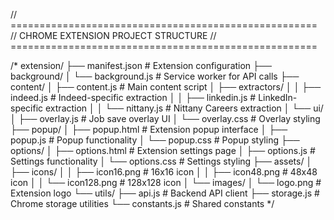 // =====================================================
// CHROME EXTENSION PROJECT STRUCTURE
// =====================================================

/*
extension/
├── manifest.json                    # Extension configuration
├── background/
│   └── background.js               # Service worker for API calls
├── content/
│   ├── content.js                  # Main content script
│   ├── extractors/
│   │   ├── indeed.js              # Indeed-specific extraction
│   │   ├── linkedin.js            # LinkedIn-specific extraction
│   │   └── nittany.js             # Nittany Careers extraction
│   └── ui/
│       ├── overlay.js             # Job save overlay UI
│       └── overlay.css            # Overlay styling
├── popup/
│   ├── popup.html                 # Extension popup interface
│   ├── popup.js                   # Popup functionality
│   └── popup.css                  # Popup styling
├── options/
│   ├── options.html               # Extension settings page
│   ├── options.js                 # Settings functionality
│   └── options.css                # Settings styling
├── assets/
│   ├── icons/
│   │   ├── icon16.png            # 16x16 icon
│   │   ├── icon48.png            # 48x48 icon
│   │   └── icon128.png           # 128x128 icon
│   └── images/
│       └── logo.png              # Extension logo
└── utils/
    ├── api.js                    # Backend API client
    ├── storage.js                # Chrome storage utilities
    └── constants.js              # Shared constants
*/
